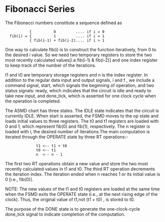 
# Fibonacci Series



The Fibonacci numbers constitute a sequence defined as

               {          0         .... if i = 0 
      fib(i) = {          1	        .... if i = 1
               { fib(i-1) + fib(i-2).... if i > 1

One way to calculate fib(i) is to construct the function iteratively, from 0 to the desired i value.
So we need two temporary registers to store the two most recently calculated values[i.e.fib(i-1) & fib(i-2)] and one index register to keep track of the number of the iterations.

t1 and t0 are temporary storage registers and n is the index register. In addition to the regular data input and output signals, i and f , we include a command signal, start, which signals the beginning of operation, and two status signals: ready, which indicates that the circuit is idle and ready to take new input, and done_tick, which is asserted for one clock cycle when the operation is completed.

The ASMD chart has three states. The IDLE state indicates that the circuit is currently IDLE. When start is asserted, the FSMD moves to the op state and loads initial values to three registers. The t0 and t1 registers are loaded with 0 and 1, which represent fib(0) and fib(1), respectively. The n register is loaded with i, the desired number of iterations.The main computation is iterated through the OPERATE state by three RT operations:-

                  t1 <-- t1 + t0
                  t0 <-- t1
                  n  <-- n - 1
The first two RT operations obtain a new value and store the two most recently calculated values in t1 and t0. The third RT operation decrements the iteration index. The iteration ended when n reaches 1 or its initial value is 0 [i.e., fib(0)].

NOTE: The new values of the t1 and t0 registers are loaded at the same time when the FSMD exits the OPERATE state (i.e., at the next rising edge of the clock). Thus, the original value of t1,not (t1 + t0) , is stored to t0. 

The purpose of the DONE state is to generate the one-clock-cycle done_tick signal to indicate completion of the computation.
